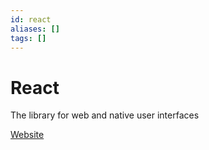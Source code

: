 ```yaml
---
id: react
aliases: []
tags: []
---
```


# React

The library for web and native user interfaces

[Website](https://react.dev/)

